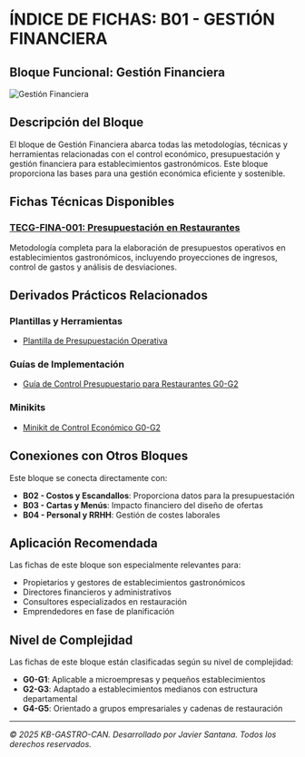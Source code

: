 # ÍNDICE DE FICHAS: B01 - GESTIÓN FINANCIERA

## Bloque Funcional: Gestión Financiera

![Gestión Financiera](https://images.unsplash.com/photo-1554224155-6726b3ff858f?ixlib=rb-4.0.3&ixid=M3wxMjA3fDB8MHxwaG90by1wYWdlfHx8fGVufDB8fHx8fA%3D%3D&auto=format&fit=crop&w=1011&q=80)

## Descripción del Bloque

El bloque de Gestión Financiera abarca todas las metodologías, técnicas y herramientas relacionadas con el control económico, presupuestación y gestión financiera para establecimientos gastronómicos. Este bloque proporciona las bases para una gestión económica eficiente y sostenible.

## Fichas Técnicas Disponibles

### [TECG-FINA-001: Presupuestación en Restaurantes](../../01_FICHAS_VALIDADAS/B01_Gestion_Financiera/TECG-FINA-001_presupuestacion_restaurantes.md)
Metodología completa para la elaboración de presupuestos operativos en establecimientos gastronómicos, incluyendo proyecciones de ingresos, control de gastos y análisis de desviaciones.

## Derivados Prácticos Relacionados

### Plantillas y Herramientas
- [Plantilla de Presupuestación Operativa](../../02_DERIVADOS/plantilla_presupuestacion_operativa.md)

### Guías de Implementación
- [Guía de Control Presupuestario para Restaurantes G0-G2](../../02_DERIVADOS/guia_control_presupuestario.md)

### Minikits
- [Minikit de Control Económico G0-G2](../../02_DERIVADOS/minikit_control_economico_G0-G2.md)

## Conexiones con Otros Bloques

Este bloque se conecta directamente con:

- **B02 - Costos y Escandallos**: Proporciona datos para la presupuestación
- **B03 - Cartas y Menús**: Impacto financiero del diseño de ofertas
- **B04 - Personal y RRHH**: Gestión de costes laborales

## Aplicación Recomendada

Las fichas de este bloque son especialmente relevantes para:

- Propietarios y gestores de establecimientos gastronómicos
- Directores financieros y administrativos
- Consultores especializados en restauración
- Emprendedores en fase de planificación

## Nivel de Complejidad

Las fichas de este bloque están clasificadas según su nivel de complejidad:

- **G0-G1**: Aplicable a microempresas y pequeños establecimientos
- **G2-G3**: Adaptado a establecimientos medianos con estructura departamental
- **G4-G5**: Orientado a grupos empresariales y cadenas de restauración

---

*© 2025 KB-GASTRO-CAN. Desarrollado por Javier Santana. Todos los derechos reservados.*
